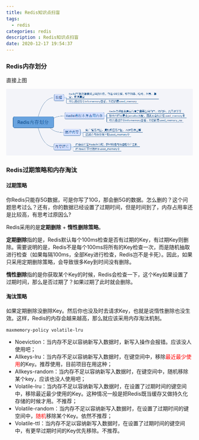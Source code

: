 ```yaml
---
title: Redis知识点扫盲
tags:
  - redis
categories: redis
description : Redis知识点扫盲
date: 2020-12-17 19:54:37
---
```

### Redis内存划分

直接上图

![Redis内存划划分](redis-known/1.png)

### Redis过期策略和内存淘汰

#### 过期策略

你Redis只能存5G数据，可是你写了10G，那会删5G的数据。怎么删的？这个问题思考过么？还有，你的数据已经设置了过期时间，但是时间到了，内存占用率还是比较高，有思考过原因么?

Redis采用的是**定期删除** + **惰性删除策略**。

**定期删除**指的是，Redis默认每个100ms检查是否有过期的Key，有过期Key则删除。需要说明的是，Redis不是每个100ms将所有的Key检查一次，而是随机抽取进行检查（如果每隔100ms，全部Key进行检查，Redis岂不是卡死）。因此，如果只采用定期删除策略，会导致很多Key到时间没有删除。

**惰性删除**指的是你获取某个Key的时候，Redis会检查一下，这个Key如果设置了过期时间，那么是否过期了？如果过期了此时就会删除。

#### 淘汰策略

如果定期删除没删除Key。然后你也没及时去请求Key，也就是说惰性删除也没生效。这样，Redis的内存会越来越高，那么就应该采用内存淘汰机制。

```
maxmemory-policy volatile-lru
```

- Noeviction：当内存不足以容纳新写入数据时，新写入操作会报错。应该没人使用吧；
- Allkeys-lru：当内存不足以容纳新写入数据时，在键空间中，移除<font color=red>最近最少使用</font>的Key。推荐使用，目前项目在用这种；
- Allkeys-random：当内存不足以容纳新写入数据时，在键空间中，随机移除某个key，应该也没人使用吧；
- Volatile-lru：当内存不足以容纳新写入数据时，在设置了过期时间的键空间中，移除最近最少使用的Key。这种情况一般是把Redis既当缓存又做持久化存储的时候才用。不推荐；
- Volatile-random：当内存不足以容纳新写入数据时，在设置了过期时间的键空间中，<font color=red>随机</font>移除某个Key。依然不推荐；
- Volatile-ttl：当内存不足以容纳新写入数据时，在设置了过期时间的键空间中，有更早过期时间的Key优先移除。不推荐。